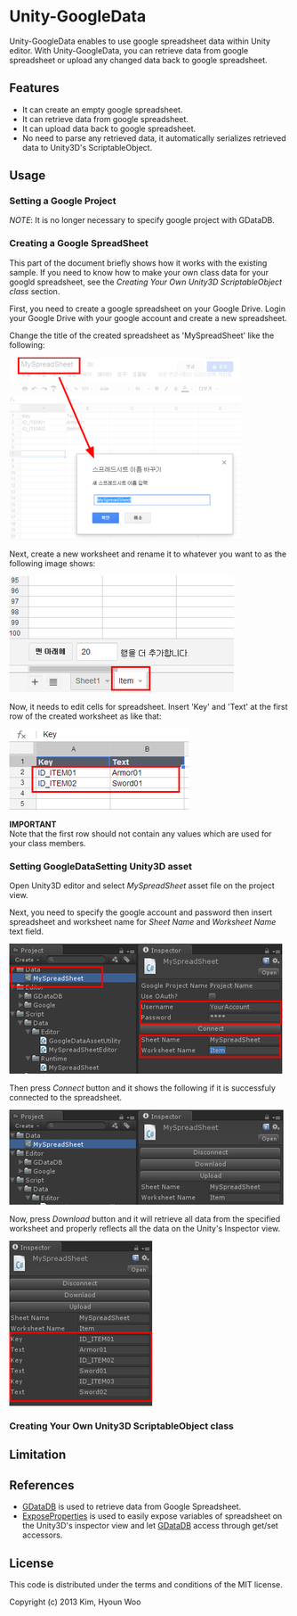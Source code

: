 Unity-GoogleData
================

Unity-GoogleData enables to use google spreadsheet data within Unity editor. With Unity-GoogleData, you can retrieve data from google spreadsheet or upload any changed data back to google spreadsheet. 


Features
--------
* It can create an empty google spreadsheet.
* It can retrieve data from google spreadsheet.
* It can upload data back to google spreadsheet.
* No need to parse any retrieved data, it automatically serializes retrieved data to Unity3D's ScriptableObject.


Usage
-----


### Setting a Google Project

*NOTE*: It is no longer necessary to specify google project with GDataDB.

### Creating a Google SpreadSheet

This part of the document briefly shows how it works with the existing sample. If you need to know how to make your own class data for your googld spreadsheet, see the *Creating Your Own Unity3D ScriptableObject class* section.

First, you need to create a google spreadsheet on your Google Drive. Login your Google Drive with your google account and create a new spreadsheet.

Change the title of the created spreadsheet as 'MySpreadSheet' like the following:

![Create a google spreadsheet](./images/gdata_title.png "Google Spreadsheet")

Next, create a new worksheet and rename it to whatever you want to as the following image shows:

![Create a worksheet](./images/gdata_worksheet.png "Google Worksheet")

Now, it needs to edit cells for spreadsheet. Insert 'Key' and 'Text' at the first row of the created worksheet as like that:

![Edit cells](./images/gdata_cells.png)

**IMPORTANT** <br>
Note that the first row should not contain any values which are used for your class members.

### Setting GoogleDataSetting Unity3D asset

Open Unity3D editor and select *MySpreadSheet* asset file on the project view. 

Next, you need to specify the google account and password then insert spreadsheet and worksheet name for *Sheet Name* and *Worksheet Name* text field. 

![Account](./images/connect.png "Google Account")

Then press *Connect* button and it shows the following if it is successfuly connected to the spreadsheet.

![Connect](./images/connect02.png "Google Connect")

Now, press *Download* button and it will retrieve all data from the specified worksheet and properly reflects all the data on the Unity's Inspector view.

![Download](./images/download.png "Google Download")


### Creating Your Own Unity3D ScriptableObject class



Limitation
----------



References
----------
* [GDataDB](https://github.com/mausch/GDataDB) is used to retrieve data from Google Spreadsheet.
* [ExposeProperties](http://wiki.unity3d.com/index.php/Expose_properties_in_inspector) is used to easily expose variables of spreadsheet on the Unity3D's inspector view and let [GDataDB](https://github.com/mausch/GDataDB) access through get/set accessors.


License
-------

This code is distributed under the terms and conditions of the MIT license.

Copyright (c) 2013 Kim, Hyoun Woo